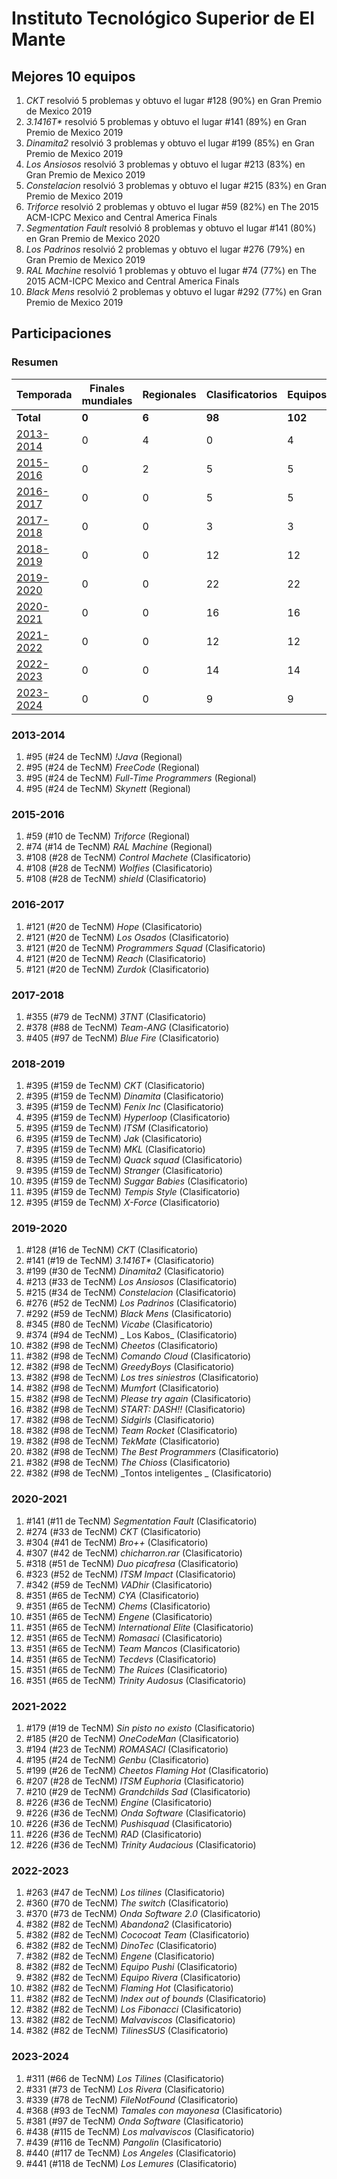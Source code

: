 ---
---

# Instituto Tecnológico Superior de El Mante

## Mejores 10 equipos

1. _CKT_ resolvió 5 problemas y obtuvo el lugar #128 (90%) en Gran Premio de Mexico 2019
1. _3.1416T*_ resolvió 5 problemas y obtuvo el lugar #141 (89%) en Gran Premio de Mexico 2019
1. _Dinamita2_ resolvió 3 problemas y obtuvo el lugar #199 (85%) en Gran Premio de Mexico 2019
1. _Los Ansiosos_ resolvió 3 problemas y obtuvo el lugar #213 (83%) en Gran Premio de Mexico 2019
1. _Constelacion_ resolvió 3 problemas y obtuvo el lugar #215 (83%) en Gran Premio de Mexico 2019
1. _Triforce_ resolvió 2 problemas y obtuvo el lugar #59 (82%) en The 2015 ACM-ICPC Mexico and Central America Finals
1. _Segmentation Fault_ resolvió 8 problemas y obtuvo el lugar #141 (80%) en Gran Premio de Mexico 2020
1. _Los Padrinos_ resolvió 2 problemas y obtuvo el lugar #276 (79%) en Gran Premio de Mexico 2019
1. _RAL Machine_ resolvió 1 problemas y obtuvo el lugar #74 (77%) en The 2015 ACM-ICPC Mexico and Central America Finals
1. _Black Mens_ resolvió 2 problemas y obtuvo el lugar #292 (77%) en Gran Premio de Mexico 2019

## Participaciones

### Resumen

| Temporada | Finales mundiales | Regionales | Clasificatorios | Equipos |
| --- | --- | --- | --- | --- |
| **Total** | **0** | **6** | **98** | **102** |
| [2013-2014](#2013-2014) | 0 | 4 | 0 | 4 |
| [2015-2016](#2015-2016) | 0 | 2 | 5 | 5 |
| [2016-2017](#2016-2017) | 0 | 0 | 5 | 5 |
| [2017-2018](#2017-2018) | 0 | 0 | 3 | 3 |
| [2018-2019](#2018-2019) | 0 | 0 | 12 | 12 |
| [2019-2020](#2019-2020) | 0 | 0 | 22 | 22 |
| [2020-2021](#2020-2021) | 0 | 0 | 16 | 16 |
| [2021-2022](#2021-2022) | 0 | 0 | 12 | 12 |
| [2022-2023](#2022-2023) | 0 | 0 | 14 | 14 |
| [2023-2024](#2023-2024) | 0 | 0 | 9 | 9 |

### 2013-2014

1. #95 (#24 de TecNM) _!Java_ (Regional)
1. #95 (#24 de TecNM) _FreeCode_ (Regional)
1. #95 (#24 de TecNM) _Full-Time Programmers_ (Regional)
1. #95 (#24 de TecNM) _Skynett_ (Regional)

### 2015-2016

1. #59 (#10 de TecNM) _Triforce_ (Regional)
1. #74 (#14 de TecNM) _RAL Machine_ (Regional)
1. #108 (#28 de TecNM) _Control Machete_ (Clasificatorio)
1. #108 (#28 de TecNM) _Wolfies_ (Clasificatorio)
1. #108 (#28 de TecNM) _shield_ (Clasificatorio)

### 2016-2017

1. #121 (#20 de TecNM) _Hope_ (Clasificatorio)
1. #121 (#20 de TecNM) _Los Osados_ (Clasificatorio)
1. #121 (#20 de TecNM) _Programmers Squad_ (Clasificatorio)
1. #121 (#20 de TecNM) _Reach_ (Clasificatorio)
1. #121 (#20 de TecNM) _Zurdok_ (Clasificatorio)

### 2017-2018

1. #355 (#79 de TecNM) _3TNT_ (Clasificatorio)
1. #378 (#88 de TecNM) _Team-ANG_ (Clasificatorio)
1. #405 (#97 de TecNM) _Blue Fire_ (Clasificatorio)

### 2018-2019

1. #395 (#159 de TecNM) _CKT_ (Clasificatorio)
1. #395 (#159 de TecNM) _Dinamita_ (Clasificatorio)
1. #395 (#159 de TecNM) _Fenix Inc_ (Clasificatorio)
1. #395 (#159 de TecNM) _Hyperloop_ (Clasificatorio)
1. #395 (#159 de TecNM) _ITSM_ (Clasificatorio)
1. #395 (#159 de TecNM) _Jak_ (Clasificatorio)
1. #395 (#159 de TecNM) _MKL_ (Clasificatorio)
1. #395 (#159 de TecNM) _Quack squad_ (Clasificatorio)
1. #395 (#159 de TecNM) _Stranger_ (Clasificatorio)
1. #395 (#159 de TecNM) _Suggar Babies_ (Clasificatorio)
1. #395 (#159 de TecNM) _Tempis Style_ (Clasificatorio)
1. #395 (#159 de TecNM) _X-Force_ (Clasificatorio)

### 2019-2020

1. #128 (#16 de TecNM) _CKT_ (Clasificatorio)
1. #141 (#19 de TecNM) _3.1416T*_ (Clasificatorio)
1. #199 (#30 de TecNM) _Dinamita2_ (Clasificatorio)
1. #213 (#33 de TecNM) _Los Ansiosos_ (Clasificatorio)
1. #215 (#34 de TecNM) _Constelacion_ (Clasificatorio)
1. #276 (#52 de TecNM) _Los Padrinos_ (Clasificatorio)
1. #292 (#59 de TecNM) _Black Mens_ (Clasificatorio)
1. #345 (#80 de TecNM) _Vicabe_ (Clasificatorio)
1. #374 (#94 de TecNM) _ Los Kabos_ (Clasificatorio)
1. #382 (#98 de TecNM) _Cheetos_ (Clasificatorio)
1. #382 (#98 de TecNM) _Comando Cloud_ (Clasificatorio)
1. #382 (#98 de TecNM) _GreedyBoys_ (Clasificatorio)
1. #382 (#98 de TecNM) _Los tres siniestros_ (Clasificatorio)
1. #382 (#98 de TecNM) _Mumfort_ (Clasificatorio)
1. #382 (#98 de TecNM) _Please try again_ (Clasificatorio)
1. #382 (#98 de TecNM) _START: DASH!!_ (Clasificatorio)
1. #382 (#98 de TecNM) _Sidgirls_ (Clasificatorio)
1. #382 (#98 de TecNM) _Team Rocket_ (Clasificatorio)
1. #382 (#98 de TecNM) _TekMate_ (Clasificatorio)
1. #382 (#98 de TecNM) _The Best Programmers_ (Clasificatorio)
1. #382 (#98 de TecNM) _The Chioss_ (Clasificatorio)
1. #382 (#98 de TecNM) _Tontos inteligentes _ (Clasificatorio)

### 2020-2021

1. #141 (#11 de TecNM) _Segmentation Fault_ (Clasificatorio)
1. #274 (#33 de TecNM) _CKT_ (Clasificatorio)
1. #304 (#41 de TecNM) _Bro++_ (Clasificatorio)
1. #307 (#42 de TecNM) _chicharron.rar_ (Clasificatorio)
1. #318 (#51 de TecNM) _Duo picafresa_ (Clasificatorio)
1. #323 (#52 de TecNM) _ITSM Impact_ (Clasificatorio)
1. #342 (#59 de TecNM) _VADhir_ (Clasificatorio)
1. #351 (#65 de TecNM) _CYA_ (Clasificatorio)
1. #351 (#65 de TecNM) _Chems_ (Clasificatorio)
1. #351 (#65 de TecNM) _Engene_ (Clasificatorio)
1. #351 (#65 de TecNM) _International Elite_ (Clasificatorio)
1. #351 (#65 de TecNM) _Romasaci_ (Clasificatorio)
1. #351 (#65 de TecNM) _Team Mancos_ (Clasificatorio)
1. #351 (#65 de TecNM) _Tecdevs_ (Clasificatorio)
1. #351 (#65 de TecNM) _The Ruices_ (Clasificatorio)
1. #351 (#65 de TecNM) _Trinity Audosus_ (Clasificatorio)

### 2021-2022

1. #179 (#19 de TecNM) _Sin pisto no existo_ (Clasificatorio)
1. #185 (#20 de TecNM) _OneCodeMan_ (Clasificatorio)
1. #194 (#23 de TecNM) _ROMASACI_ (Clasificatorio)
1. #195 (#24 de TecNM) _Genbu_ (Clasificatorio)
1. #199 (#26 de TecNM) _Cheetos Flaming Hot_ (Clasificatorio)
1. #207 (#28 de TecNM) _ITSM Euphoria_ (Clasificatorio)
1. #210 (#29 de TecNM) _Grandchilds Sad_ (Clasificatorio)
1. #226 (#36 de TecNM) _Engine_ (Clasificatorio)
1. #226 (#36 de TecNM) _Onda Software_ (Clasificatorio)
1. #226 (#36 de TecNM) _Pushisquad_ (Clasificatorio)
1. #226 (#36 de TecNM) _RAD_ (Clasificatorio)
1. #226 (#36 de TecNM) _Trinity Audacious_ (Clasificatorio)

### 2022-2023

1. #263 (#47 de TecNM) _Los tilines_ (Clasificatorio)
1. #360 (#70 de TecNM) _The switch_ (Clasificatorio)
1. #370 (#73 de TecNM) _Onda Software 2.0_ (Clasificatorio)
1. #382 (#82 de TecNM) _Abandona2_ (Clasificatorio)
1. #382 (#82 de TecNM) _Cococoat Team_ (Clasificatorio)
1. #382 (#82 de TecNM) _DinoTec_ (Clasificatorio)
1. #382 (#82 de TecNM) _Engene_ (Clasificatorio)
1. #382 (#82 de TecNM) _Equipo Pushi_ (Clasificatorio)
1. #382 (#82 de TecNM) _Equipo Rivera_ (Clasificatorio)
1. #382 (#82 de TecNM) _Flaming Hot_ (Clasificatorio)
1. #382 (#82 de TecNM) _Index out of bounds_ (Clasificatorio)
1. #382 (#82 de TecNM) _Los Fibonacci_ (Clasificatorio)
1. #382 (#82 de TecNM) _Malvaviscos_ (Clasificatorio)
1. #382 (#82 de TecNM) _TilinesSUS_ (Clasificatorio)

### 2023-2024

1. #311 (#66 de TecNM) _Los Tilines_ (Clasificatorio)
1. #331 (#73 de TecNM) _Los Rivera_ (Clasificatorio)
1. #339 (#78 de TecNM) _FileNotFound_ (Clasificatorio)
1. #368 (#93 de TecNM) _Tamales con mayonesa_ (Clasificatorio)
1. #381 (#97 de TecNM) _Onda Software_ (Clasificatorio)
1. #438 (#115 de TecNM) _Los malvaviscos_ (Clasificatorio)
1. #439 (#116 de TecNM) _Pangolin_ (Clasificatorio)
1. #440 (#117 de TecNM) _Los Angeles_ (Clasificatorio)
1. #441 (#118 de TecNM) _Los Lemures_ (Clasificatorio)



